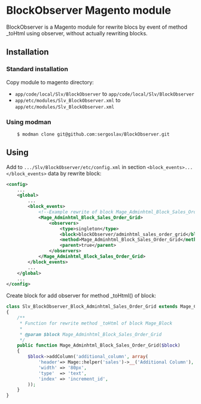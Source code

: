 BlockObserver Magento module
=======

BlockObserver is a Magento module for rewrite blocs by event of method _toHtml using observer, without actually rewriting blocks.

Installation
------------
### Standard installation
Copy module to magento directory:
* `app/code/local/Slv/BlockObserver` to `app/code/local/Slv/BlockObserver`
* `app/etc/modules/Slv_BlockObserver.xml` to `app/etc/modules/Slv_BlockObserver.xml`

### Using modman
        $ modman clone git@github.com:sergoslav/BlockObserver.git


Using
------------

Add to `.../Slv/BlockObserver/etc/config.xml` in section `<block_events>...</block_events>` data by rewrite block:
``````xml
<config>
    ...
    <global>
        ...
        <block_events>
            <!--Example rewrite of block Mage_Adminhtml_Block_Sales_Order_Grid:-->
            <Mage_Adminhtml_Block_Sales_Order_Grid>
                <observers>
                    <type>singleton</type>
                    <block>blockObserver/adminhtml_sales_order_grid</block>
                    <method>Mage_Adminhtml_Block_Sales_Order_Grid</method>
                    <parent>true</parent>
                </observers>
            </Mage_Adminhtml_Block_Sales_Order_Grid>
        </block_events>
        ...
    </global>
    ...
</config>
``````

Create block for add observer for method _toHtml() of block:
```````php
class Slv_BlockObserver_Block_Adminhtml_Sales_Order_Grid extends Mage_Core_Block_Template
{
    /**
     * Function for rewrite method _toHtml of block Mage_Block
     *
     * @param $block Mage_Adminhtml_Block_Sales_Order_Grid
     */
    public function Mage_Adminhtml_Block_Sales_Order_Grid($block)
    {
        $block->addColumn('additional_column', array(
            'header'=> Mage::helper('sales')->__('Additional Column'),
            'width' => '80px',
            'type'  => 'text',
            'index' => 'increment_id',
        ));
    }
}
```````